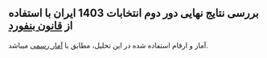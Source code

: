 ## بررسی نتایج نهایی دور دوم انتخابات 1403 ایران با استفاده از [قانون بنفورد](https://en.wikipedia.org/wiki/Benford%27s_law)
آمار و ارقام استفاده شده در این تحلیل، مطابق با [آمار رسمی](https://www.mashreghnews.ir/news/1621346/%D8%A2%D8%B1%D8%A7%DB%8C-%D9%86%D9%87%D8%A7%DB%8C%DB%8C-%D8%AC%D9%84%DB%8C%D9%84%DB%8C-%D9%88-%D9%BE%D8%B2%D8%B4%DA%A9%DB%8C%D8%A7%D9%86-%D8%A8%D9%87-%D8%AA%D9%81%DA%A9%DB%8C%DA%A9-%D8%A7%D8%B3%D8%AA%D8%A7%D9%86-%D9%87%D8%A7-%D8%AC%D8%AF%D9%88%D9%84) میباشد.
